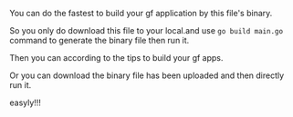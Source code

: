 You can do the fastest to build your gf application by this file's binary.

So you only do download this file to your local.and use ```go build main.go``` command to generate the binary file then run it.

Then you can according to the tips to build your gf apps.

Or you can download the binary file has been uploaded and then directly run it.

easyly!!!
